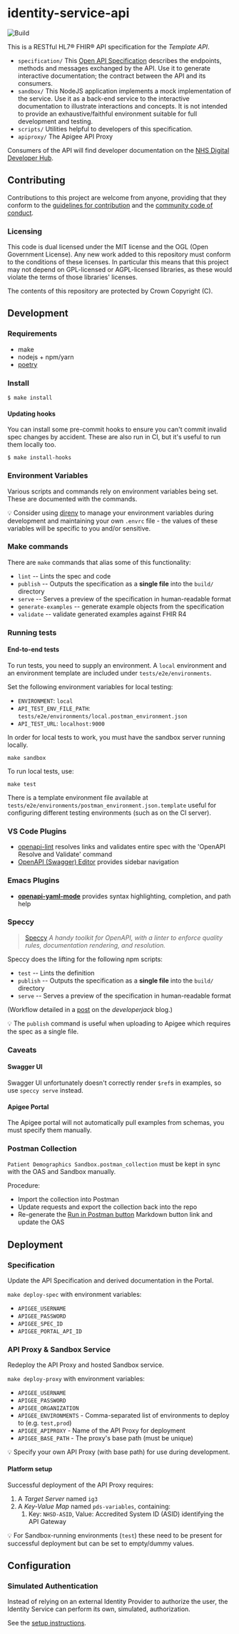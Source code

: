 # identity-service-api

![Build](https://github.com/NHSDigital/identity-service-api/workflows/Build/badge.svg?branch=master)

This is a RESTful HL7® FHIR® API specification for the *Template API*.

* `specification/` This [Open API Specification](https://swagger.io/docs/specification/about/) describes the endpoints, methods and messages exchanged by the API. Use it to generate interactive documentation; the contract between the API and its consumers.
* `sandbox/` This NodeJS application implements a mock implementation of the service. Use it as a back-end service to the interactive documentation to illustrate interactions and concepts. It is not intended to provide an exhaustive/faithful environment suitable for full development and testing.
* `scripts/` Utilities helpful to developers of this specification.
* `apiproxy/` The Apigee API Proxy

Consumers of the API will find developer documentation on the [NHS Digital Developer Hub](https://emea-demo8-nhsdportal.apigee.io/).

## Contributing
Contributions to this project are welcome from anyone, providing that they conform to the [guidelines for contribution](https://github.com/NHSDigital/template-api/blob/master/CONTRIBUTING.md) and the [community code of conduct](https://github.com/NHSDigital/template-api/blob/master/CODE_OF_CONDUCT.md).

### Licensing
This code is dual licensed under the MIT license and the OGL (Open Government License). Any new work added to this repository must conform to the conditions of these licenses. In particular this means that this project may not depend on GPL-licensed or AGPL-licensed libraries, as these would violate the terms of those libraries' licenses.

The contents of this repository are protected by Crown Copyright (C).

## Development

### Requirements
* make
* nodejs + npm/yarn
* [poetry](https://github.com/python-poetry/poetry)

### Install
```
$ make install
```

#### Updating hooks
You can install some pre-commit hooks to ensure you can't commit invalid spec changes by accident. These are also run
in CI, but it's useful to run them locally too.

```
$ make install-hooks
```

### Environment Variables
Various scripts and commands rely on environment variables being set. These are documented with the commands.

:bulb: Consider using [direnv](https://direnv.net/) to manage your environment variables during development and maintaining your own `.envrc` file - the values of these variables will be specific to you and/or sensitive.

### Make commands
There are `make` commands that alias some of this functionality:
 * `lint` -- Lints the spec and code
 * `publish` -- Outputs the specification as a **single file** into the `build/` directory
 * `serve` -- Serves a preview of the specification in human-readable format
 * `generate-examples` -- generate example objects from the specification
 * `validate` -- validate generated examples against FHIR R4

### Running tests
#### End-to-end tests
To run tests, you need to supply an environment. A `local` environment and an environment template are included under `tests/e2e/environments`.

Set the following environment variables for local testing:
 * `ENVIRONMENT`: `local`
 * `API_TEST_ENV_FILE_PATH`: `tests/e2e/environments/local.postman_environment.json`
 * `API_TEST_URL`: `localhost:9000`

In order for local tests to work, you must have the sandbox server running locally.
```
make sandbox
```

To run local tests, use:
```
make test
```

There is a template environment file available at `tests/e2e/environments/postman_environment.json.template` useful for configuring different testing environments (such as on the CI server).

### VS Code Plugins

 * [openapi-lint](https://marketplace.visualstudio.com/items?itemName=mermade.openapi-lint) resolves links and validates entire spec with the 'OpenAPI Resolve and Validate' command
 * [OpenAPI (Swagger) Editor](https://marketplace.visualstudio.com/items?itemName=42Crunch.vscode-openapi) provides sidebar navigation


### Emacs Plugins

 * [**openapi-yaml-mode**](https://github.com/esc-emacs/openapi-yaml-mode) provides syntax highlighting, completion, and path help

### Speccy

> [Speccy](http://speccy.io/) *A handy toolkit for OpenAPI, with a linter to enforce quality rules, documentation rendering, and resolution.*

Speccy does the lifting for the following npm scripts:

 * `test` -- Lints the definition
 * `publish` -- Outputs the specification as a **single file** into the `build/` directory
 * `serve` -- Serves a preview of the specification in human-readable format

(Workflow detailed in a [post](https://developerjack.com/blog/2018/maintaining-large-design-first-api-specs/) on the *developerjack* blog.)

:bulb: The `publish` command is useful when uploading to Apigee which requires the spec as a single file.

### Caveats

#### Swagger UI
Swagger UI unfortunately doesn't correctly render `$ref`s in examples, so use `speccy serve` instead.

#### Apigee Portal
The Apigee portal will not automatically pull examples from schemas, you must specify them manually.

### Postman Collection

`Patient Demographics Sandbox.postman_collection` must be kept in sync with the OAS and Sandbox manually.

Procedure:
 * Import the collection into Postman
 * Update requests and export the collection back into the repo
 * Re-generate the [Run in Postman button](https://learning.getpostman.com/docs/postman-for-publishers/run-in-postman/creating-run-button/) Markdown button link and update the OAS

## Deployment

### Specification
Update the API Specification and derived documentation in the Portal.

`make deploy-spec` with environment variables:

* `APIGEE_USERNAME`
* `APIGEE_PASSWORD`
* `APIGEE_SPEC_ID`
* `APIGEE_PORTAL_API_ID`

### API Proxy & Sandbox Service
Redeploy the API Proxy and hosted Sandbox service.

`make deploy-proxy` with environment variables:

* `APIGEE_USERNAME`
* `APIGEE_PASSWORD`
* `APIGEE_ORGANIZATION`
* `APIGEE_ENVIRONMENTS` - Comma-separated list of environments to deploy to (e.g. `test,prod`)
* `APIGEE_APIPROXY` - Name of the API Proxy for deployment
* `APIGEE_BASE_PATH` - The proxy's base path (must be unique)

:bulb: Specify your own API Proxy (with base path) for use during development.

#### Platform setup

Successful deployment of the API Proxy requires:

 1. A *Target Server* named `ig3`
 2. A *Key-Value Map* named `pds-variables`, containing:
    1. Key: `NHSD-ASID`, Value: Accredited System ID (ASID) identifying the API Gateway

:bulb: For Sandbox-running environments (`test`) these need to be present for successful deployment but can be set to empty/dummy values.

## Configuration

### Simulated Authentication

Instead of relying on an external Identity Provider to authorize the user, the Identity Service
can perform its own, simulated, authorization.

See the [setup instructions](./docs/simulated_idp.md).
